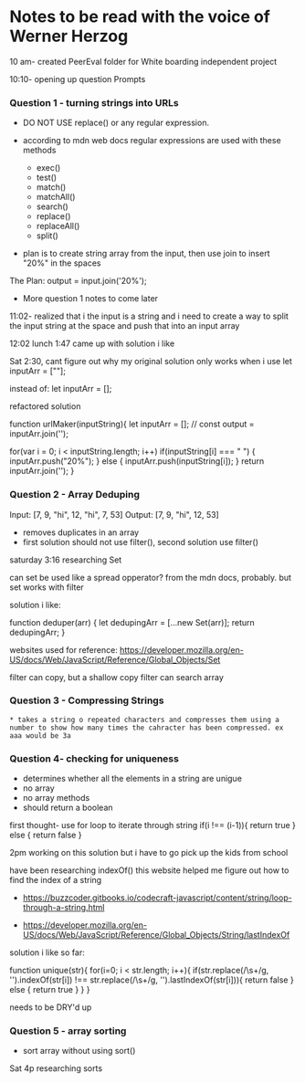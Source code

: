 # Notes to be read with the voice of Werner Herzog

10 am- created PeerEval folder for White boarding independent project

10:10- opening up question Prompts
### Question 1 - turning strings into URLs 
  * DO NOT USE replace() or any regular expression.
  * according to mdn web docs regular expressions are used with these methods 
    * exec()
    * test()
    * match()
    * matchAll()
    * search()
    * replace()
    * replaceAll()
    * split()
  
  * plan is to create string array from the input, then use join to insert "20%" in the spaces

  The Plan:
  output = input.join('20%');

  * More question 1 notes to come later

11:02- realized that i the input is a string and i need to create a way to split the input string at the space and push that into an input array

12:02 lunch
1:47 came up with solution i like

Sat 2:30, cant figure out why my original solution only works when i use 
let inputArr = [""];

instead of:
let inputArr = [];

refactored solution

function urlMaker(inputString){
  let inputArr = [];
  // const output = inputArr.join('');

  for(var i = 0; i < inputString.length; i++)
  if(inputString[i] === " ") {
    inputArr.push("20%");
  } else {
    inputArr.push(inputString[i]);
  } return inputArr.join('');
}

### Question 2 - Array Deduping
Input: [7, 9, "hi", 12, "hi", 7, 53]
Output: [7, 9, "hi", 12, 53]


  * removes duplicates in an array
  * first solution should not use filter(), second solution use filter()

saturday 3:16 researching Set

can set be used like a spread opperator?
from the mdn docs, probably. but set works with filter

solution i like:

function deduper(arr) {
  let dedupingArr = [...new Set(arr)];
  return dedupingArr;
}

websites used for reference:
https://developer.mozilla.org/en-US/docs/Web/JavaScript/Reference/Global_Objects/Set


filter can copy, but a shallow copy
filter can search array

### Question 3 - Compressing Strings
    * takes a string o repeated characters and compresses them using a number to show how many times the cahracter has been compressed. ex aaa would be 3a








### Question 4- checking for uniqueness
  * determines whether all the elements in a string are unigue
  * no array
  * no array methods
  * should return a boolean

  first thought- use for loop to iterate through string
    if(i !== (i-1)){
      return true
    } else {
      return false
    }

2pm working on this solution but i have to go pick up the kids from school

have been researching indexOf()
this website helped me figure out how to find the index of a string 
* https://buzzcoder.gitbooks.io/codecraft-javascript/content/string/loop-through-a-string.html 

* https://developer.mozilla.org/en-US/docs/Web/JavaScript/Reference/Global_Objects/String/lastIndexOf

solution i like so far:

function unique(str){
  for(i=0; i < str.length; i++){
    if(str.replace(/\s+/g, '').indexOf(str[i]) !== str.replace(/\s+/g, '').lastIndexOf(str[i])){
      return false
    } else {
      return true
    }
  }
  }

needs to be DRY'd up 

### Question 5 - array sorting
  * sort array without using sort()

Sat 4p researching sorts